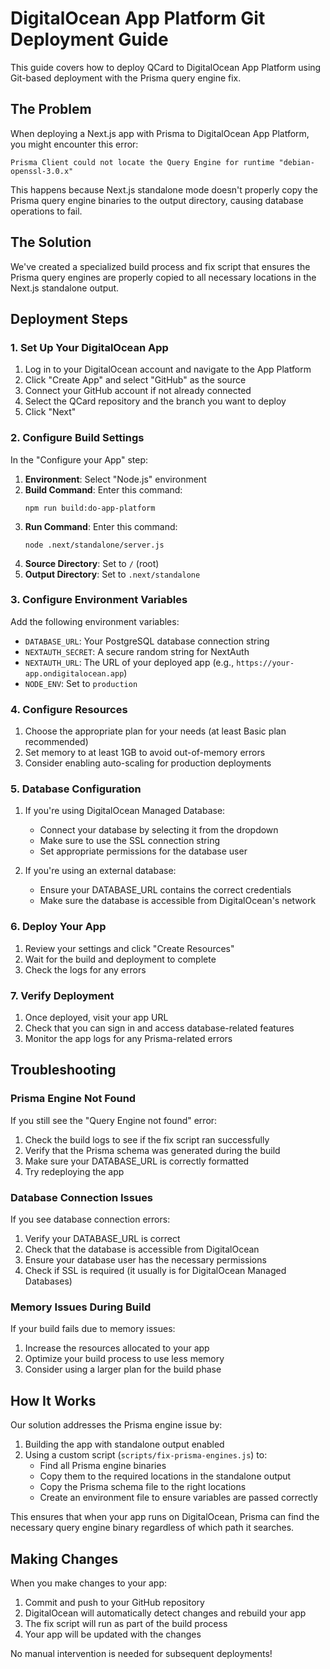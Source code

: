 # DigitalOcean App Platform Git Deployment Guide

This guide covers how to deploy QCard to DigitalOcean App Platform using Git-based deployment with the Prisma query engine fix.

## The Problem

When deploying a Next.js app with Prisma to DigitalOcean App Platform, you might encounter this error:

```
Prisma Client could not locate the Query Engine for runtime "debian-openssl-3.0.x"
```

This happens because Next.js standalone mode doesn't properly copy the Prisma query engine binaries to the output directory, causing database operations to fail.

## The Solution

We've created a specialized build process and fix script that ensures the Prisma query engines are properly copied to all necessary locations in the Next.js standalone output.

## Deployment Steps

### 1. Set Up Your DigitalOcean App

1. Log in to your DigitalOcean account and navigate to the App Platform
2. Click "Create App" and select "GitHub" as the source
3. Connect your GitHub account if not already connected
4. Select the QCard repository and the branch you want to deploy
5. Click "Next"

### 2. Configure Build Settings

In the "Configure your App" step:

1. **Environment**: Select "Node.js" environment
2. **Build Command**: Enter this command:
   ```
   npm run build:do-app-platform
   ```
3. **Run Command**: Enter this command:
   ```
   node .next/standalone/server.js
   ```
4. **Source Directory**: Set to `/` (root)
5. **Output Directory**: Set to `.next/standalone`

### 3. Configure Environment Variables

Add the following environment variables:

- `DATABASE_URL`: Your PostgreSQL database connection string
- `NEXTAUTH_SECRET`: A secure random string for NextAuth
- `NEXTAUTH_URL`: The URL of your deployed app (e.g., `https://your-app.ondigitalocean.app`)
- `NODE_ENV`: Set to `production`

### 4. Configure Resources

1. Choose the appropriate plan for your needs (at least Basic plan recommended)
2. Set memory to at least 1GB to avoid out-of-memory errors
3. Consider enabling auto-scaling for production deployments

### 5. Database Configuration

1. If you're using DigitalOcean Managed Database:
   - Connect your database by selecting it from the dropdown
   - Make sure to use the SSL connection string
   - Set appropriate permissions for the database user

2. If you're using an external database:
   - Ensure your DATABASE_URL contains the correct credentials
   - Make sure the database is accessible from DigitalOcean's network

### 6. Deploy Your App

1. Review your settings and click "Create Resources"
2. Wait for the build and deployment to complete
3. Check the logs for any errors

### 7. Verify Deployment

1. Once deployed, visit your app URL
2. Check that you can sign in and access database-related features
3. Monitor the app logs for any Prisma-related errors

## Troubleshooting

### Prisma Engine Not Found

If you still see the "Query Engine not found" error:

1. Check the build logs to see if the fix script ran successfully
2. Verify that the Prisma schema was generated during the build
3. Make sure your DATABASE_URL is correctly formatted
4. Try redeploying the app

### Database Connection Issues

If you see database connection errors:

1. Verify your DATABASE_URL is correct
2. Check that the database is accessible from DigitalOcean
3. Ensure your database user has the necessary permissions
4. Check if SSL is required (it usually is for DigitalOcean Managed Databases)

### Memory Issues During Build

If your build fails due to memory issues:

1. Increase the resources allocated to your app
2. Optimize your build process to use less memory
3. Consider using a larger plan for the build phase

## How It Works

Our solution addresses the Prisma engine issue by:

1. Building the app with standalone output enabled
2. Using a custom script (`scripts/fix-prisma-engines.js`) to:
   - Find all Prisma engine binaries
   - Copy them to the required locations in the standalone output
   - Copy the Prisma schema file to the right locations
   - Create an environment file to ensure variables are passed correctly

This ensures that when your app runs on DigitalOcean, Prisma can find the necessary query engine binary regardless of which path it searches.

## Making Changes

When you make changes to your app:

1. Commit and push to your GitHub repository
2. DigitalOcean will automatically detect changes and rebuild your app
3. The fix script will run as part of the build process
4. Your app will be updated with the changes

No manual intervention is needed for subsequent deployments!